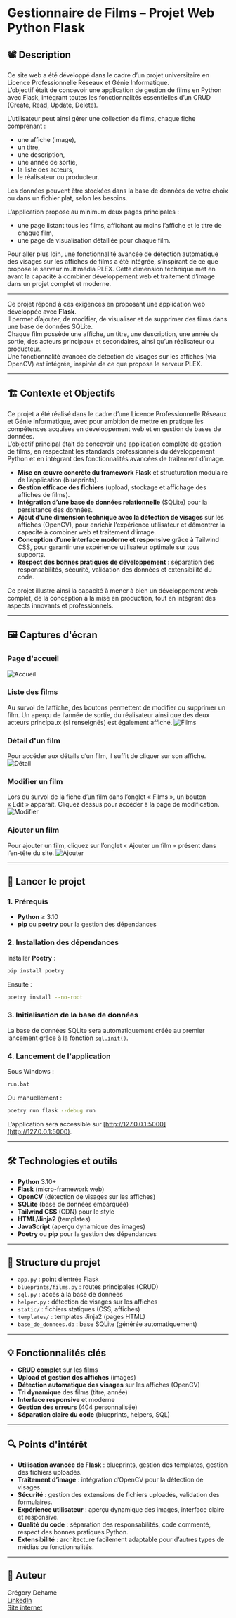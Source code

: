 # Gestionnaire de Films – Projet Web Python Flask

## 📽️ Description

Ce site web a été développé dans le cadre d’un projet universitaire en Licence Professionnelle Réseaux et Génie Informatique.  
L’objectif était de concevoir une application de gestion de films en Python avec Flask, intégrant toutes les fonctionnalités essentielles d’un CRUD (Create, Read, Update, Delete).

L’utilisateur peut ainsi gérer une collection de films, chaque fiche comprenant :
- une affiche (image),
- un titre,
- une description,
- une année de sortie,
- la liste des acteurs,
- le réalisateur ou producteur.

Les données peuvent être stockées dans la base de données de votre choix ou dans un fichier plat, selon les besoins.

L’application propose au minimum deux pages principales :
- une page listant tous les films, affichant au moins l’affiche et le titre de chaque film,
- une page de visualisation détaillée pour chaque film.

Pour aller plus loin, une fonctionnalité avancée de détection automatique des visages sur les affiches de films a été intégrée, s’inspirant de ce que propose le serveur multimédia PLEX. Cette dimension technique met en avant la capacité à combiner développement web et traitement d’image dans un projet complet et moderne.

---

Ce projet répond à ces exigences en proposant une application web développée avec **Flask**.  
Il permet d’ajouter, de modifier, de visualiser et de supprimer des films dans une base de données SQLite.  
Chaque film possède une affiche, un titre, une description, une année de sortie, des acteurs principaux et secondaires, ainsi qu’un réalisateur ou producteur.  
Une fonctionnalité avancée de détection de visages sur les affiches (via OpenCV) est intégrée, inspirée de ce que propose le serveur PLEX.

---

## 🏗️ Contexte et Objectifs

Ce projet a été réalisé dans le cadre d’une Licence Professionnelle Réseaux et Génie Informatique, avec pour ambition de mettre en pratique les compétences acquises en développement web et en gestion de bases de données.  
L’objectif principal était de concevoir une application complète de gestion de films, en respectant les standards professionnels du développement Python et en intégrant des fonctionnalités avancées de traitement d’image.

- **Mise en œuvre concrète du framework Flask** et structuration modulaire de l’application (blueprints).
- **Gestion efficace des fichiers** (upload, stockage et affichage des affiches de films).
- **Intégration d’une base de données relationnelle** (SQLite) pour la persistance des données.
- **Ajout d’une dimension technique avec la détection de visages** sur les affiches (OpenCV), pour enrichir l’expérience utilisateur et démontrer la capacité à combiner web et traitement d’image.
- **Conception d’une interface moderne et responsive** grâce à Tailwind CSS, pour garantir une expérience utilisateur optimale sur tous supports.
- **Respect des bonnes pratiques de développement** : séparation des responsabilités, sécurité, validation des données et extensibilité du code.

Ce projet illustre ainsi la capacité à mener à bien un développement web complet, de la conception à la mise en production, tout en intégrant des aspects innovants et professionnels.

---

## 🖼️ Captures d'écran

### Page d'accueil
![Accueil](screenshots/home.png)

### Liste des films
Au survol de l’affiche, des boutons permettent de modifier ou supprimer un film. Un aperçu de l’année de sortie, du réalisateur ainsi que des deux acteurs principaux (si renseignés) est également affiché.
![Films](screenshots/films.png)

### Détail d'un film
Pour accéder aux détails d’un film, il suffit de cliquer sur son affiche.
![Détail](screenshots/film_detail.png)

### Modifier un film
Lors du survol de la fiche d’un film dans l’onglet « Films », un bouton « Edit » apparaît. Cliquez dessus pour accéder à la page de modification.
![Modifier](screenshots/film_edit.png)

### Ajouter un film
Pour ajouter un film, cliquez sur l’onglet « Ajouter un film » présent dans l’en-tête du site.
![Ajouter](screenshots/film_add.png)


---

## 🚀 Lancer le projet

### 1. Prérequis

- **Python** ≥ 3.10
- **pip** ou **poetry** pour la gestion des dépendances

### 2. Installation des dépendances

Installer **Poetry** :
```sh
pip install poetry
```

Ensuite :
```sh
poetry install --no-root
```

### 3. Initialisation de la base de données

La base de données SQLite sera automatiquement créée au premier lancement grâce à la fonction [`sql.init()`](sql.py).

### 4. Lancement de l'application

Sous Windows :
```sh
run.bat
```
Ou manuellement :
```sh
poetry run flask --debug run
```
L’application sera accessible sur [http://127.0.0.1:5000](http://127.0.0.1:5000).

---

## 🛠️ Technologies et outils

- **Python** 3.10+
- **Flask** (micro-framework web)
- **OpenCV** (détection de visages sur les affiches)
- **SQLite** (base de données embarquée)
- **Tailwind CSS** (CDN) pour le style
- **HTML/Jinja2** (templates)
- **JavaScript** (aperçu dynamique des images)
- **Poetry** ou **pip** pour la gestion des dépendances

---

## 📁 Structure du projet

- `app.py` : point d’entrée Flask
- `blueprints/films.py` : routes principales (CRUD)
- `sql.py` : accès à la base de données
- `helper.py` : détection de visages sur les affiches
- `static/` : fichiers statiques (CSS, affiches)
- `templates/` : templates Jinja2 (pages HTML)
- `base_de_donnees.db` : base SQLite (générée automatiquement)

---

## 💡 Fonctionnalités clés

- **CRUD complet** sur les films
- **Upload et gestion des affiches** (images)
- **Détection automatique des visages** sur les affiches (OpenCV)
- **Tri dynamique** des films (titre, année)
- **Interface responsive** et moderne
- **Gestion des erreurs** (404 personnalisée)
- **Séparation claire du code** (blueprints, helpers, SQL)

---

## 🔍 Points d'intérêt

- **Utilisation avancée de Flask** : blueprints, gestion des templates, gestion des fichiers uploadés.
- **Traitement d’image** : intégration d’OpenCV pour la détection de visages.
- **Sécurité** : gestion des extensions de fichiers uploadés, validation des formulaires.
- **Expérience utilisateur** : aperçu dynamique des images, interface claire et responsive.
- **Qualité du code** : séparation des responsabilités, code commenté, respect des bonnes pratiques Python.
- **Extensibilité** : architecture facilement adaptable pour d’autres types de médias ou fonctionnalités.

---

## 👤 Auteur

Grégory Dehame  
[LinkedIn](https://www.linkedin.com/gregory-dehame)  
[Site internet](https://gregorydhm.fr/)
